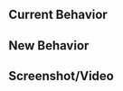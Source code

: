 <!--- Link the github issue like: #157 -->

<!--- Provide a general summary of the issue and what is inluded in this PR -->

## Current Behavior
<!--- Tell us what happens before the intruduced changes -->

## New Behavior
<!--- Tell us what happens after the intruduced changes -->

## Screenshot/Video
<!--- Provide a visual of the changes (if applicable) -->
